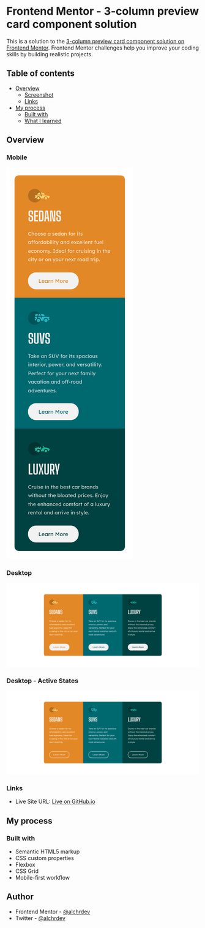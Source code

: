 # Frontend Mentor - 3-column preview card component solution

This is a solution to the [3-column preview card component solution on Frontend Mentor](https://www.frontendmentor.io/challenges/3column-preview-card-component-pH92eAR2-). Frontend Mentor challenges help you improve your coding skills by building realistic projects.

## Table of contents

- [Overview](#overview)
  - [Screenshot](#screenshot)
  - [Links](#links)
- [My process](#my-process)
  - [Built with](#built-with)
  - [What I learned](#what-i-learned)

## Overview

### Mobile

![Mobile View](./assets/images/3-column-preview-mobile.png)

### Desktop

![Desktop View](./assets/images/3-column-preview-desktop.png)

### Desktop - Active States

![Desktop - States](./assets/images/3-column-preview-desktop-states.png)

### Links

- Live Site URL: [Live on GitHub.io](https://alchrdev.github.io/3-column-preview-card-component/)

## My process

### Built with

- Semantic HTML5 markup
- CSS custom properties
- Flexbox
- CSS Grid
- Mobile-first workflow

## Author

- Frontend Mentor - [@alchrdev](https://www.frontendmentor.io/profile/alchrdev)
- Twitter - [@alchrdev](https://www.twitter.com/alchrdev)

